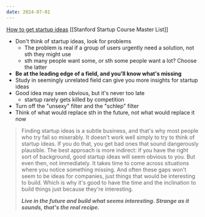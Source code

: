```yaml
---
date: 2024-07-01
---
```

[How to get startup ideas](https://www.paulgraham.com/startupideas.html)
[[Stanford Startup Course Master List]]
- Don't think of startup ideas, look for problems
	- The problem is real if a group of users urgently need a solution, not sth they might use
	- sth many people want some, or sth some people want a lot? Choose the latter 
- **Be at the leading edge of a field, and you'll know what's missing**
- Study in seemingly unrelated field can give you more insights for startup ideas
- Good idea may seen obvious, but it's never too late
	- startup rarely gets killed by competition
- Turn off the "unsexy" filter and the "schlep" filter
- Think of what would replace sth in the future, not what would replace it now

>  Finding startup ideas is a subtle business, and that's why most people who try fail so miserably. It doesn't work well simply to try to think of startup ideas. If you do that, you get bad ones that sound dangerously plausible. The best approach is more indirect: if you have the right sort of background, good startup ideas will seem obvious to you. But even then, not immediately. It takes time to come across situations where you notice something missing. And often these gaps won't seem to be ideas for companies, just things that would be interesting to build. Which is why it's good to have the time and the inclination to build things just because they're interesting.  
>   
> ***Live in the future and build what seems interesting. Strange as it sounds, that's the real recipe.***